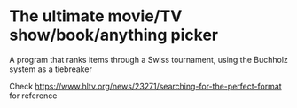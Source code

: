 # The ultimate movie/TV show/book/anything picker
A program that ranks items through a Swiss tournament, using the Buchholz system as a tiebreaker

Check https://www.hltv.org/news/23271/searching-for-the-perfect-format for reference
